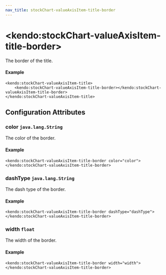 ```yaml
---
nav_title: stockChart-valueAxisItem-title-border
---
```


# \<kendo:stockChart-valueAxisItem-title-border\>

The border of the title.

#### Example
    <kendo:stockChart-valueAxisItem-title>
        <kendo:stockChart-valueAxisItem-title-border></kendo:stockChart-valueAxisItem-title-border>
    </kendo:stockChart-valueAxisItem-title>

## Configuration Attributes

### color `java.lang.String`

The color of the border.

#### Example
    <kendo:stockChart-valueAxisItem-title-border color="color">
    </kendo:stockChart-valueAxisItem-title-border>

### dashType `java.lang.String`

The dash type of the border.

#### Example
    <kendo:stockChart-valueAxisItem-title-border dashType="dashType">
    </kendo:stockChart-valueAxisItem-title-border>

### width `float`

The width of the border.

#### Example
    <kendo:stockChart-valueAxisItem-title-border width="width">
    </kendo:stockChart-valueAxisItem-title-border>

